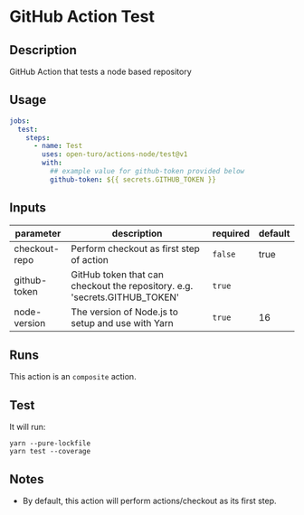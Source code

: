# GitHub Action Test

## Description

GitHub Action that tests a node based repository

## Usage

```yaml
jobs:
  test:
    steps:
      - name: Test
        uses: open-turo/actions-node/test@v1
        with:
          ## example value for github-token provided below
          github-token: ${{ secrets.GITHUB_TOKEN }}
```

## Inputs

| parameter     | description                                                                | required | default |
| ------------- | -------------------------------------------------------------------------- | -------- | ------- |
| checkout-repo | Perform checkout as first step of action                                   | `false`  | true    |
| github-token  | GitHub token that can checkout the repository. e.g. 'secrets.GITHUB_TOKEN' | `true`   |         |
| node-version  | The version of Node.js to setup and use with Yarn                          | `true`   | 16      |

## Runs

This action is an `composite` action.

## Test

It will run:

```shell
yarn --pure-lockfile
yarn test --coverage
```

## Notes

- By default, this action will perform actions/checkout as its first step.
